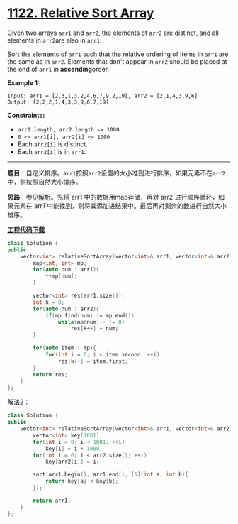 # [1122. Relative Sort Array](https://leetcode.com/problems/relative-sort-array/)

Given two arrays `arr1` and `arr2`, the elements of `arr2` are distinct, and all elements in `arr2`are also in `arr1`.

Sort the elements of `arr1` such that the relative ordering of items in `arr1` are the same as in `arr2`.  Elements that don't appear in `arr2` should be placed at the end of `arr1` in **ascending**order.

**Example 1:**

```
Input: arr1 = [2,3,1,3,2,4,6,7,9,2,19], arr2 = [2,1,4,3,9,6]
Output: [2,2,2,1,4,3,3,9,6,7,19]
```

**Constraints:**

- `arr1.length, arr2.length <= 1000`
- `0 <= arr1[i], arr2[i] <= 1000`
- Each `arr2[i]` is distinct.
- Each `arr2[i]` is in `arr1`.

-----

**题目**：自定义排序。`arr1`按照`arr2`设置的大小准则进行排序，如果元素不在`arr2`中，则按照自然大小排序。

**思路**：参见[解析](https://leetcode.com/problems/relative-sort-array/discuss/334570/JavaPython-3-O(1001)-code-similar-to-791-Custom-Sort-String.)。先将`arr1`中的数据用map存储，再对`arr2`进行顺序循环，如果元素在`arr1`中能找到，则将其添加进结果中。最后再对剩余的数进行自然大小排序。

[**工程代码下载**](https://github.com/shenkh/leetcode)

```cpp
class Solution {
public:
    vector<int> relativeSortArray(vector<int>& arr1, vector<int>& arr2) {
        map<int, int> mp;
        for(auto num : arr1){
            ++mp[num];
        }

        vector<int> res(arr1.size());
        int k = 0;
        for(auto num : arr2){
            if(mp.find(num) != mp.end())
                while(mp[num]-- != 0)
                    res[k++] = num;
        }

        for(auto item : mp){
            for(int i = 0; i < item.second; ++i)
                res[k++] = item.first;
        }
        return res;
    }
};
```

[解法2](https://leetcode.com/problems/relative-sort-array/discuss/334585/Python-Straight-Forward-1-line-and-2-lines)：

```cpp
class Solution {
public:
    vector<int> relativeSortArray(vector<int>& arr1, vector<int>& arr2) {
        vector<int> key(1001);
        for(int i = 0; i < 1001; ++i)
            key[i] = i + 1000;
        for(int i = 0; i < arr2.size(); ++i)
            key[arr2[i]] = i;

        sort(arr1.begin(), arr1.end(), [&](int a, int b){
            return key[a] < key[b];
        });

        return arr1;
    }
};
```

